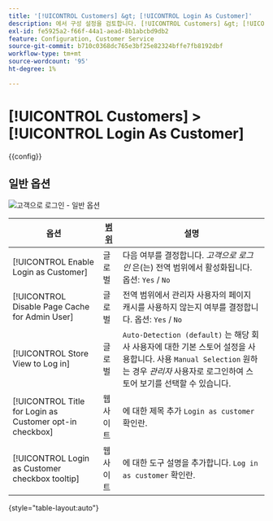 ```yaml
---
title: '[!UICONTROL Customers] &gt; [!UICONTROL Login As Customer]'
description: 에서 구성 설정을 검토합니다. [!UICONTROL Customers] &gt; [!UICONTROL Login As Customer] 상거래 관리자의 페이지입니다.
exl-id: fe5925a2-f66f-44a1-aead-8b1abcbd9db2
feature: Configuration, Customer Service
source-git-commit: b710c0368dc765e3bf25e82324bffe7fb8192dbf
workflow-type: tm+mt
source-wordcount: '95'
ht-degree: 1%

---
```


# [!UICONTROL Customers] > [!UICONTROL Login As Customer]

{{config}}

## 일반 옵션

![고객으로 로그인 - 일반 옵션](./assets/login-as-customer.png)<!-- zoom -->

<!-- [Login As Customer - General Options](https://docs.magento.com/user-guide/customers/login-as-customer.html#enable-the-feature) -->

| 옵션 | [범위](../../getting-started/websites-stores-views.md#scope-settings) | 설명 |
|-- | -- | -- |
| [!UICONTROL Enable Login as Customer] | 글로벌 | 다음 여부를 결정합니다. _고객으로 로그인_ 은(는) 전역 범위에서 활성화됩니다. 옵션: `Yes` / `No` |
| [!UICONTROL Disable Page Cache for Admin User] | 글로벌 | 전역 범위에서 관리자 사용자의 페이지 캐시를 사용하지 않는지 여부를 결정합니다. 옵션: `Yes` / `No` |
| [!UICONTROL Store View to Log in] | 글로벌 | `Auto-Detection (default)` 는 해당 회사 사용자에 대한 기본 스토어 설정을 사용합니다. 사용 `Manual Selection` 원하는 경우 _관리자_ 사용자로 로그인하여 스토어 보기를 선택할 수 있습니다. |
| [!UICONTROL Title for Login as Customer opt-in checkbox] | 웹 사이트 | 에 대한 제목 추가 `Login as customer` 확인란. |
| [!UICONTROL Login as Customer checkbox tooltip] | 웹 사이트 | 에 대한 도구 설명을 추가합니다. `Log in as customer` 확인란. |

{style="table-layout:auto"}
